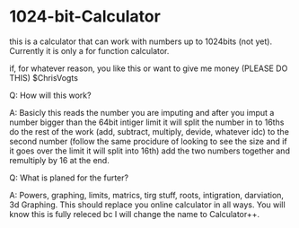 # 1024-bit-Calculator
this is a calculator that can work with numbers up to 1024bits (not yet). Currently it is only a for function calculator.

if, for whatever reason, you like this or want to give me money (PLEASE DO THIS) $ChrisVogts

Q:   How will this work? 

A:   Basicly this reads the number you are imputing and after you imput a number bigger than the 64bit intiger limit it will split the number in to 16ths do the rest of the work (add, subtract, multiply, devide, whatever idc) to the second number (follow the same procidure of looking to see the size and if it goes over the limit it will split into 16th) add the two numbers together and remultiply by 16 at the end. 

Q:  What is planed for the furter?

A:  Powers, graphing, limits, matrics, tirg stuff, roots, intigration, darviation, 3d Graphing. This should replace you online calculator in all ways. You will know this is fully releced bc I will change the name to Calculator++.
